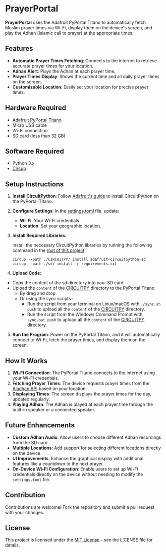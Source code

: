 # PrayerPortal

**PrayerPortal** uses the Adafruit PyPortal Titano to automatically fetch Muslim prayer times via Wi-Fi, display them on
the device's screen, and play the Adhan (Islamic call to prayer) at the appropriate times.

## Features

- **Automatic Prayer Times Fetching**: Connects to the internet to retrieve accurate prayer times for your location.
- **Adhan Alert**: Plays the Adhan at each prayer time.
- **Prayer Times Display**: Shows the current time and all daily prayer times on the screen.
- **Customizable Location**: Easily set your location for precise prayer times.

## Hardware Required

- [Adafruit PyPortal Titano](https://learn.adafruit.com/adafruit-pyportal-titano)
- Micro USB cable
- Wi-Fi connection
- SD card (less than 32 GB)

## Software Required

- Python 3.x
- [Circup](https://learn.adafruit.com/keep-your-circuitpython-libraries-on-devices-up-to-date-with-circup/overview)

[//]: # (## Required Libraries)

[//]: # ()
[//]: # (- [Adafruit CircuitPython PyPortal]&#40;https://github.com/adafruit/Adafruit_CircuitPython_PyPortal&#41;)

## Setup Instructions

1. **Install CircuitPython**:
   Follow [Adafruit's guide](https://learn.adafruit.com/adafruit-pyportal-titano/circuitpython) to install CircuitPython
   on the PyPortal Titano.

2. **Configure Settings**:
   In the [settings.toml](CIRCUITPY/settings.toml) file, update:
   
    - **Wi-Fi**: Your Wi-Fi credentials.
    - **Location**: Set your geographic location.

3. **Install Required Libraries**:
   
   Install the necessary CircuitPython libraries by running the following command in the [root of this project](./):
   
   ```cli
   circup --path ./CIRCUITPY/ install adafruit-circuitpython-sd
   circup --path ./sd/ install -r requirements.txt
   ```

4. **Upload Code**: 
- Copy the content of the sd directory into your SD card.
- Upload the `content` of the [CIRCUITPY](CIRCUITPY) directory to the PyPortal Titano: 
    - By drag and drop.
    - Or using the sync scripts :
       - Run the script from your terminal on Linux/macOS with `./sync.sh push` to upload all the `content` of the [CIRCUITPY](CIRCUITPY) directory.
       - Run the script from the Windows Command Prompt with `sync.bat push` to upload all the `content` of the [CIRCUITPY](CIRCUITPY) directory.

5. **Run the Program**: Power on the PyPortal Titano, and it will automatically connect to Wi-Fi, fetch the prayer
   times, and display them on the screen.

## How It Works

1. **Wi-Fi Connection**: The PyPortal Titano connects to the internet using your Wi-Fi credentials.
2. **Fetching Prayer Times**: The device requests prayer times from the [Aladhan API](https://api.aladhan.com/) based on
   your location.
3. **Displaying Times**: The screen displays the prayer times for the day, updated regularly.
4. **Playing Adhan**: The Adhan is played at each prayer time through the built-in speaker or a connected speaker.

## Future Enhancements

- **Custom Adhan Audio**: Allow users to choose different Adhan recordings from the SD card.
- **Multiple Locations**: Add support for selecting different locations directly on the device.
- **UI Improvements**: Enhance the graphical display with additional features like a countdown to the next prayer.
- **On-Device Wi-Fi Configuration**: Enable users to set up Wi-Fi credentials directly on the device without needing to
  modify the `settings.toml` file.

## Contribution

Contributions are welcome! Fork the repository and submit a pull request with your changes.

## License

This project is licensed under the [MIT License](LICENSE) - see the LICENSE file for details.
